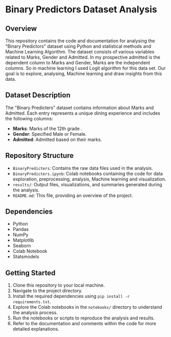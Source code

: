 # Binary Predictors Dataset Analysis

## Overview
This repository contains the code and documentation for analysing the "Binary Predictors" dataset using Python and statistical methods and Machine Learning Algorithm. The dataset consists of various variables related to Marks, Gender and Admitted. In my prospective admitted is the dependent column to Marks and Gender, Marks are the independent columns. So in machine learning I used Logit algorithm for this data set. Our goal is to explore, analysing, Machine learning and draw insights from this data.
## Dataset Description
The "Binary Predicters" dataset contains information about Marks and Admitted. Each entry represents a unique dining experience and includes the following columns:

- **Marks**: Marks of the 12th grade .
- **Gender**: Specified Male or Female.
- **Admitted**: Admitted based on their marks.

## Repository Structure
- `BinaryPredicters`: Contains the raw data files used in the analysis.
- `BinaryPredicters.ipynb`: Colab notebooks containing the code for data exploration, preprocessing, analysis, Machine learning and visualization.
- `results/`: Output files, visualizations, and summaries generated during the analysis.
- `README.md`: This file, providing an overview of the project.

## Dependencies
- Python
- Pandas
- NumPy
- Matplotlib
- Seaborn
- Colab Notebook
- Statsmodels

## Getting Started
1. Clone this repository to your local machine.
2. Navigate to the project directory.
3. Install the required dependencies using `pip install -r requirements.txt`.
4. Explore the Colab notebooks in the `notebooks/` directory to understand the analysis process.
5. Run the notebooks or scripts to reproduce the analysis and results.
6. Refer to the documentation and comments within the code for more detailed explanations.


